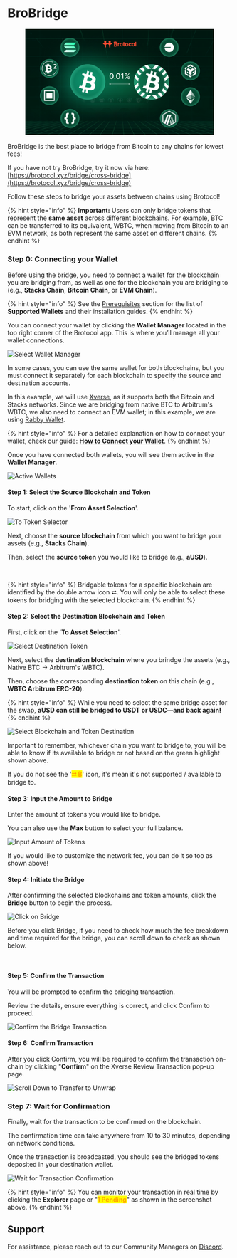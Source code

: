 # BroBridge

<figure><img src="../../.gitbook/assets/bridgzz.png" alt=""><figcaption></figcaption></figure>

BroBridge is the best place to bridge from Bitcoin to any chains for lowest fees!

If you have not try BroBridge, try it now via here:  [https://brotocol.xyz/bridge/cross-bridge](https://brotocol.xyz/bridge/cross-bridge)

Follow these steps to bridge your assets between chains using Brotocol!

{% hint style="info" %}
**Important:** Users can only bridge tokens that represent the **same asset** across different blockchains. For example, BTC can be transferred to its equivalent, WBTC, when moving from Bitcoin to an EVM network, as both represent the same asset on different chains.
{% endhint %}

### Step 0: Connecting your Wallet

Before using the bridge, you need to connect a wallet for the blockchain you are bridging from, as well as one for the blockchain you are bridging to (e.g., **Stacks Chain**, **Bitcoin Chain**, or **EVM Chain**).

{% hint style="info" %}
See the [Prerequisites](../../introduction/getting-started/prerequisites/) section for the list of **Supported Wallets** and their installation guides.
{% endhint %}

You can connect your wallet by clicking the **Wallet Manager** located in the top right corner of the Brotocol app. This is where you’ll manage all your wallet connections.

![Select Wallet Manager](<../../.gitbook/assets/Screenshot 2025-04-16 at 12.29.06 PM.png>)

In some cases, you can use the same wallet for both blockchains, but you must connect it separately for each blockchain to specify the source and destination accounts.

In this example, we will use [Xverse](https://www.xverse.app/), as it supports both the Bitcoin and Stacks networks. Since we are bridging from native BTC to Arbitrum's WBTC, we also need to connect an EVM wallet; in this example, we are using [Rabby Wallet](https://rabby.io/).

{% hint style="info" %}
For a detailed explanation on how to connect your wallet, check our guide: [**How to Connect your Wallet**](../../introduction/getting-started/prerequisites/how-to-connect-your-wallet.md).
{% endhint %}

Once you have connected both wallets, you will see them active in the **Wallet Manager**.

![Active Wallets](<../../.gitbook/assets/Screenshot 2025-04-18 at 12.27.10 PM.png>)

#### Step 1: Select the Source Blockchain and Token

To start, click on the '**From Asset Selection**'.

![To Token Selector](<../../.gitbook/assets/Screenshot 2025-04-18 at 12.24.27 PM.png>)

Next, choose the **source blockchain** from which you want to bridge your assets (e.g., **Stacks Chain**).&#x20;

Then, select the **source token** you would like to bridge (e.g., **aUSD**).

<figure><img src="../../.gitbook/assets/Screenshot 2025-04-18 at 12.28.20 PM.png" alt="" width="375"><figcaption></figcaption></figure>

{% hint style="info" %}
Bridgable tokens for a specific blockchain are identified by the double arrow icon ⮂. You will only be able to select these tokens for bridging with the selected blockchain.
{% endhint %}

#### Step 2: Select the Destination Blockchain and Token

First, click on the  '**To Asset Selection**'.

![Select Destination Token](<../../.gitbook/assets/Screenshot 2025-04-18 at 12.29.28 PM.png>)

Next, select the **destination blockchain** where you brindge the assets (e.g., Native BTC -> Arbitrum's WBTC).&#x20;

Then, choose the corresponding **destination token** on this chain (e.g., **WBTC Arbitrum ERC-20**).

{% hint style="info" %}
While you need to select the same bridge asset for the swap, **aUSD can still be bridged to USDT or USDC—and back again!**
{% endhint %}

![Select Blockchain and Token Destination](<../../.gitbook/assets/Screenshot 2025-04-18 at 12.32.42 PM.png>)

Important to remember, whichever chain you want to bridge to, you will be able to know if its available to bridge or not based on the green highlight shown above.&#x20;

If you do not see the '<mark style="color:orange;">**⮂ ₿**</mark>' icon, it's mean it's not supported / available to bridge to.&#x20;

#### Step 3: Input the Amount to Bridge

Enter the amount of tokens you would like to bridge.&#x20;

You can also use the **Max** button to select your full balance.

![Input Amount of Tokens](<../../.gitbook/assets/Screenshot 2025-04-18 at 12.40.50 PM.png>)

If you would like to customize the network fee, you can do it so too as shown above!

#### Step 4: Initiate the Bridge

After confirming the selected blockchains and token amounts, click the **Bridge** button to begin the process.

![Click on Bridge](<../../.gitbook/assets/Screenshot 2025-04-18 at 12.41.50 PM.png>)

Before you click Bridge, if you need to check how much the fee breakdown and time required for the bridge, you can scroll down to check as shown below.

<figure><img src="../../.gitbook/assets/Screenshot 2025-04-18 at 12.42.34 PM.png" alt="" width="375"><figcaption></figcaption></figure>

#### Step 5: Confirm the Transaction

You will be prompted to confirm the bridging transaction.&#x20;

Review the details, ensure everything is correct, and click Confirm to proceed.

![Confirm the Bridge Transaction](<../../.gitbook/assets/Screenshot 2025-04-18 at 1.00.28 PM.png>)

#### Step 6: Confirm Transaction

After you click Confirm, you will be required to confirm the transaction on-chain by clicking "**Confirm**" on the Xverse Review Transaction pop-up page.

![Scroll Down to Transfer to Unwrap](<../../.gitbook/assets/Screenshot 2025-04-18 at 1.01.26 PM.png>)

### Step 7: Wait for Confirmation

Finally, wait for the transaction to be confirmed on the blockchain.&#x20;

The confirmation time can take anywhere from 10 to 30 minutes, depending on network conditions.&#x20;

Once the transaction is broadcasted, you should see the bridged tokens deposited in your destination wallet.

![Wait for Transaction Confirmation](<../../.gitbook/assets/Screenshot 2025-04-16 at 5.12.27 PM.png>)

{% hint style="info" %}
You can monitor your transaction in real time by clicking the **Explorer** page or "<mark style="color:orange;">**1 Pending**</mark>" as shown in the screenshot above.
{% endhint %}

## Support

For assistance, please reach out to our Community Managers on [Discord](https://discord.com/invite/xlink).
